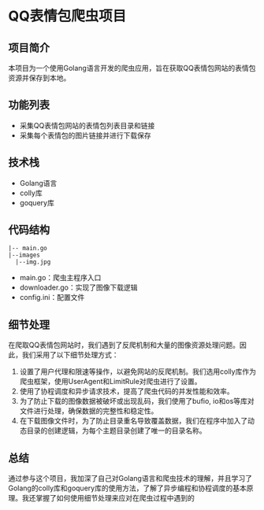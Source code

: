 # QQ表情包爬虫项目

## 项目简介

本项目为一个使用Golang语言开发的爬虫应用，旨在获取QQ表情包网站的表情包资源并保存到本地。

## 功能列表

- 采集QQ表情包网站的表情包列表目录和链接
- 采集每个表情包的图片链接并进行下载保存

## 技术栈

- Golang语言
- colly库
- goquery库

## 代码结构

```
|-- main.go
|--images
  |--img.jpg
```

- main.go：爬虫主程序入口
- downloader.go：实现了图像下载逻辑
- config.ini：配置文件

## 细节处理

在爬取QQ表情包网站时，我们遇到了反爬机制和大量的图像资源处理问题。因此，我们采用了以下细节处理方式：

1. 设置了用户代理和限速等操作，以避免网站的反爬机制。我们选用colly库作为爬虫框架，使用UserAgent和LimitRule对爬虫进行了设置。
2. 使用了协程调度和异步请求技术，提高了爬虫代码的并发性能和效率。
3. 为了防止下载的图像数据被破坏或出现乱码，我们使用了bufio, io和os等库对文件进行处理，确保数据的完整性和稳定性。
4. 在下载图像文件时，为了防止目录重名导致覆盖数据，我们在程序中加入了动态目录的创建逻辑，为每个主题目录创建了唯一的目录名称。

## 总结

通过参与这个项目，我加深了自己对Golang语言和爬虫技术的理解，并且学习了Golang的colly库和goquery库的使用方法，了解了异步编程和协程调度的基本原理。我还掌握了如何使用细节处理来应对在爬虫过程中遇到的

